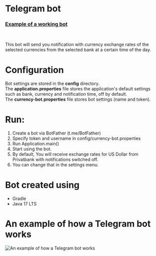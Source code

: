 # Telegram bot 

<h3><a href="https://t.me/Currency_example_bot">Example of a working bot</a></h3><br>

This bot will send you notification with currency exchange rates of the selected currencies from the selected bank at a certain time of the day.

# Configuration
Bot settings are stored in the <b>config</b> directory.
<br>
The <b>application.properties</b> file stores the application's default settings such as bank, currency and notification time, off by default.
<br>
The <b>currency-bot.properties</b> file stores bot settings (name and token).

# Run:
1. Create a bot via BotFather (t.me/BotFather)
2. Specify token and username in config/currency-bot.properties
3. Run Application.main()
4. Start using the bot. 
5. By default, You will receive exchange rates for US Dollar from Privatbank with notifications switched off.
6. You can change that in the settings menu.

# Bot created using
* Gradle
* Java 17 LTS


# An example of how a Telegram bot works
![An example of how a Telegram bot works](https://github.com/podhurskyi-oleksii/TelegramBot/blob/master/src/main/resources/Ready-made%20bot.gif)
